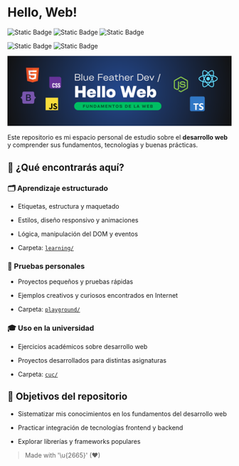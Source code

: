 # Hello, Web!

![Static Badge](https://img.shields.io/badge/markup-html5-E34F26?style=for-the-badge&logo=html5&logoColor=white&labelColor=101010)
![Static Badge](https://img.shields.io/badge/style-css3-663399?style=for-the-badge&logo=css&logoColor=white&labelColor=101010)
![Static Badge](https://img.shields.io/badge/language-javascript-F7DF1E?style=for-the-badge&logo=javascript&logoColor=white&labelColor=101010)

![Static Badge](https://img.shields.io/badge/backend-node.js-5FA04E?style=for-the-badge&logo=node.js&logoColor=white&labelColor=101010)
![Static Badge](https://img.shields.io/badge/framework-bootstrap-7952B3?style=for-the-badge&logo=bootstrap&logoColor=white&labelColor=101010)


![](./images/header.png)

Este repositorio es mi espacio personal de estudio sobre el **desarrollo web** y comprender sus fundamentos, tecnologías y buenas prácticas.

## 🔎 ¿Qué encontrarás aquí?

### 🗂️ Aprendizaje estructurado

- Etiquetas, estructura y maquetado

- Estilos, diseño responsivo y animaciones
- Lógica, manipulación del DOM y eventos
- Carpeta: [`learning/`](./learning/)

### 🧪 Pruebas personales

- Proyectos pequeños y pruebas rápidas

- Ejemplos creativos y curiosos encontrados en Internet
- Carpeta: [`playground/`](./playground/)

### 🎓 Uso en la universidad

- Ejercicios académicos sobre desarrollo web

- Proyectos desarrollados para distintas asignaturas
- Carpeta: [`cuc/`](./cuc/)

## 🎯 Objetivos del repositorio

- Sistematizar mis conocimientos en los fundamentos del desarrollo web 

- Practicar integración de tecnologías frontend y backend  
- Explorar librerías y frameworks populares

> Made with '\u{2665}' (♥)
